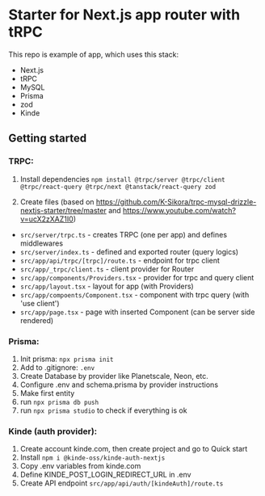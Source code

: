 # Starter for Next.js app router with tRPC

This repo is example of app, which uses this stack:

- Next.js
- tRPC
- MySQL
- Prisma
- zod
- Kinde

## Getting started

### TRPC:

1. Install dependencies
   `npm install @trpc/server @trpc/client @trpc/react-query @trpc/next @tanstack/react-query zod`

1. Create files (based on https://github.com/K-Sikora/trpc-mysql-drizzle-nextjs-starter/tree/master and https://www.youtube.com/watch?v=ucX2zXAZ1I0)

- `src/server/trpc.ts` - creates TRPC (one per app) and defines middlewares
- `src/server/index.ts` - defined and exported router (query logics)
- `src/app/api/trpc/[trpc]/route.ts` - endpoint for trpc client
- `src/app/_trpc/client.ts` - client provider for Router
- `src/app/components/Providers.tsx` - provider for trpc and query client
- `src/app/layout.tsx` - layout for app (with Providers)
- `src/app/compoents/Component.tsx` - component with trpc query (with 'use client')
- `src/app/page.tsx` - page with inserted Component (can be server side rendered)

### Prisma:

1. Init prisma:
   `npx prisma init`
1. Add to .gitignore:
   `.env`
1. Create Database by provider like Planetscale, Neon, etc.
1. Configure .env and schema.prisma by provider instructions
1. Make first entity
1. run `npx prisma db push`
1. run `npx prisma studio` to check if everything is ok

### Kinde (auth provider):

1. Create account kinde.com, then create project and go to Quick start
1. Install `npm i @kinde-oss/kinde-auth-nextjs`
1. Copy .env variables from kinde.com
1. Define KINDE_POST_LOGIN_REDIRECT_URL in .env
1. Create API endpoint `src/app/api/auth/[kindeAuth]/route.ts`